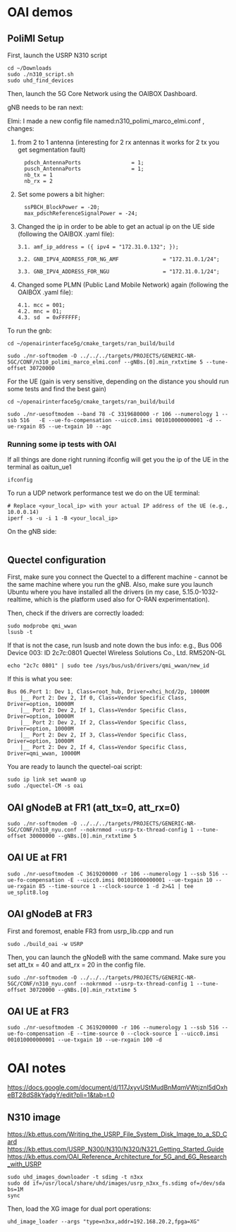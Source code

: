 # OAI demos

## PoliMI Setup

First, launch the USRP N310 script
```
cd ~/Downloads
sudo ./n310_script.sh
sudo uhd_find_devices
```
Then, launch the 5G Core Network using the OAIBOX Dashboard.

gNB needs to be ran next:

Elmi:
I made a new config file named:n310_polimi_marco_elmi.conf  ,
changes: 
1. from 2 to 1 antenna (interesting for 2 rx antennas it works for 2 tx you get segmentation fault) 

         pdsch_AntennaPorts                = 1;
         pusch_AntennaPorts                = 1;
         nb_tx = 1
         nb_rx = 2
1. Set some powers a bit higher: 

         ssPBCH_BlockPower = -20; 
         max_pdschReferenceSignalPower = -24; 
4. Changed the ip in order to be able to get an actual ip on the UE side (following the OAIBOX .yaml file):
   
       3.1. amf_ip_address = ({ ipv4 = "172.31.0.132"; });
   
       3.2. GNB_IPV4_ADDRESS_FOR_NG_AMF              = "172.31.0.1/24";
   
       3.3. GNB_IPV4_ADDRESS_FOR_NGU                 = "172.31.0.1/24"; 
5. Changed some PLMN (Public Land Mobile Network) again (following the OAIBOX .yaml file):
   
       4.1. mcc = 001;
       4.2. mnc = 01;
       4.3. sd  = 0xFFFFFF; 

To run the gnb:

```
cd ~/openairinterface5g/cmake_targets/ran_build/build

sudo ./nr-softmodem -O ../../../targets/PROJECTS/GENERIC-NR-5GC/CONF/n310_polimi_marco_elmi.conf --gNBs.[0].min_rxtxtime 5 --tune-offset 30720000
```

For the UE (gain is very sensitive, depending on the distance you should run some tests and find the best gain)


```
cd ~/openairinterface5g/cmake_targets/ran_build/build

sudo ./nr-uesoftmodem --band 78 -C 3319680000 -r 106 --numerology 1 --ssb 516   -E --ue-fo-compensation --uicc0.imsi 001010000000001 -d --ue-rxgain 85 --ue-txgain 10 --agc

```

### Running some ip  tests with OAI
If all things are done right running ifconfig will get you the ip of the UE in the terminal as oaitun_ue1

```
ifconfig
```
To run a UDP network performance test we do on the UE terminal: 
```
# Replace <your_local_ip> with your actual IP address of the UE (e.g., 10.0.0.14)
iperf -s -u -i 1 -B <your_local_ip>
```
On the gNB side:

```
```
## Quectel configuration

First, make sure you connect the Quectel to a different machine - cannot be the same machine where you run the gNB.
Also, make sure you launch Ubuntu where you have installed all the drivers (in my case, 5.15.0-1032-realtime, which is the platform used also for O-RAN experimentation).

Then, check if the drivers are correctly loaded: 

```
sudo modprobe qmi_wwan
lsusb -t
```

If that is not the case, run lsusb and note down the bus info: e.g., 
Bus 006 Device 003: ID 2c7c:0801 Quectel Wireless Solutions Co., Ltd. RM520N-GL

```
echo "2c7c 0801" | sudo tee /sys/bus/usb/drivers/qmi_wwan/new_id
```

If this is what you see: 
```
Bus 06.Port 1: Dev 1, Class=root_hub, Driver=xhci_hcd/2p, 10000M
    |__ Port 2: Dev 2, If 0, Class=Vendor Specific Class, Driver=option, 10000M
    |__ Port 2: Dev 2, If 1, Class=Vendor Specific Class, Driver=option, 10000M
    |__ Port 2: Dev 2, If 2, Class=Vendor Specific Class, Driver=option, 10000M
    |__ Port 2: Dev 2, If 3, Class=Vendor Specific Class, Driver=option, 10000M
    |__ Port 2: Dev 2, If 4, Class=Vendor Specific Class, Driver=qmi_wwan, 10000M
```

You are ready to launch the quectel-oai script: 
```
sudo ip link set wwan0 up
sudo ./quectel-CM -s oai
```

## OAI gNodeB at FR1 (att_tx=0, att_rx=0)
```
sudo ./nr-softmodem -O ../../../targets/PROJECTS/GENERIC-NR-5GC/CONF/n310_nyu.conf --nokrnmod --usrp-tx-thread-config 1 --tune-offset 30000000 --gNBs.[0].min_rxtxtime 5
```
## OAI UE at FR1 
```
sudo ./nr-uesoftmodem -C 3619200000 -r 106 --numerology 1 --ssb 516 --ue-fo-compensation -E --uicc0.imsi 001010000000001 --ue-txgain 10 --ue-rxgain 85 --time-source 1 --clock-source 1 -d 2>&1 | tee ue_split8.log

```

## OAI gNodeB at FR3 

First and foremost, enable FR3 from usrp_lib.cpp and run
```
sudo ./build_oai -w USRP
```
Then, you can launch the gNodeB with the same command. Make sure you set att_tx = 40 and att_rx = 20 in the config file.   
```
sudo ./nr-softmodem -O ../../../targets/PROJECTS/GENERIC-NR-5GC/CONF/n310_nyu.conf --nokrnmod --usrp-tx-thread-config 1 --tune-offset 30720000 --gNBs.[0].min_rxtxtime 5
```
## OAI UE at FR3 
```
sudo ./nr-uesoftmodem -C 3619200000 -r 106 --numerology 1 --ssb 516 --ue-fo-compensation -E --time-source 0 --clock-source 1 --uicc0.imsi 001010000000001 --ue-txgain 10 --ue-rxgain 100 -d
```

# OAI notes
https://docs.google.com/document/d/117JxyvUStMudBnMqmVWtjznl5dOxheBT28dS8kYadgY/edit?pli=1&tab=t.0


## N310 image 

https://kb.ettus.com/Writing_the_USRP_File_System_Disk_Image_to_a_SD_Card
https://kb.ettus.com/USRP_N300/N310/N320/N321_Getting_Started_Guide
https://kb.ettus.com/OAI_Reference_Architecture_for_5G_and_6G_Research_with_USRP

```
sudo uhd_images_downloader -t sdimg -t n3xx
sudo dd if=/usr/local/share/uhd/images/usrp_n3xx_fs.sdimg of=/dev/sda bs=1M
sync
```
Then, load the XG image for dual port operations: 
```
uhd_image_loader --args "type=n3xx,addr=192.168.20.2,fpga=XG"
```
